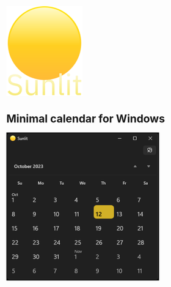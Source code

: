 <img src="./Sunlit/Assets/banner.svg" width="200">

# Minimal calendar for Windows

<img src="./Sunlit/Assets/screenshot.png" width="400">

